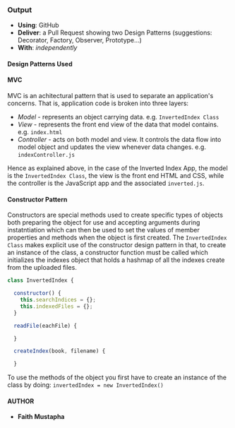 ### Output
- **Using**: GitHub
- **Deliver**: a Pull Request showing two Design Patterns (suggestions: Decorator, Factory, Observer, Prototype...)
- **With**: *independently*

#### Design Patterns Used

#### MVC
MVC is an achitectural pattern that is used to separate an application's concerns. That is, application code is broken into three layers:
- *Model* - represents an object carrying data. e.g. `InvertedIndex Class`
- *View* - represents the front end view of the data that model contains. e.g. `index.html`
- *Controller* - acts on both model and view. It controls the data flow into model object and updates the view whenever data changes. e.g. `indexController.js`

Hence as explained above, in the case of the Inverted Index App, the model is the `InvertedIndex Class`, the view is the front end HTML and CSS, while the controller is the JavaScript app and the associated `inverted.js`.

#### Constructor Pattern
Constructors are special methods used to create specific types of objects both preparing the object for use and accepting arguments during instatntiation which can then be used to set the values of member properties and methods when the object is first created.
The `InvertedIndex Class` makes explicit use of the constructor design pattern in that, to create an instance of the class, a constructor function must be called which initializes the indexes object that holds a hashmap of all the indexes create from the uploaded files.

```javascript
class InvertedIndex {

  constructor() {
    this.searchIndices = {};
    this.indexedFiles = {};
  }

  readFile(eachFile) {

  }

  createIndex(book, filename) {

  }

```
To use the methods of the object you first have to create an instance of the class by doing: 
`invertedIndex = new InvertedIndex()`

#### AUTHOR
- **Faith Mustapha**